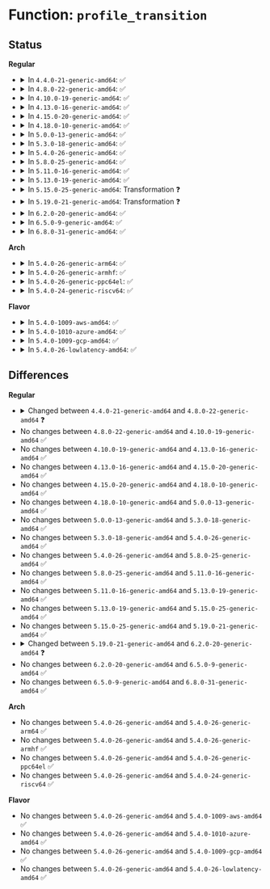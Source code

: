 # Function: <code>profile_transition</code>

## Status
<b>Regular</b>
<ul>
<li>
<details>
<summary>In <code>4.4.0-21-generic-amd64</code>: ✅</summary>

```c
struct aa_label * profile_transition(struct aa_profile * profile, const char * name, struct path_cond * cond, bool * secure_exec)
```

```json
{
  "name": "profile_transition",
  "collision_type": "Unique Static",
  "inline_type": "No",
  "funcs": [
    {
      "addr": 18446744071582496080,
      "name": "profile_transition",
      "external": false,
      "loc": "security/apparmor/domain.c:490",
      "file": "security/apparmor/domain.c",
      "inline": "seen, unknown",
      "caller_inline": [],
      "caller_func": [
        "security/apparmor/domain.c:handle_onexec",
        "security/apparmor/domain.c:handle_onexec",
        "security/apparmor/domain.c:handle_onexec",
        "security/apparmor/domain.c:apparmor_bprm_set_creds",
        "security/apparmor/domain.c:apparmor_bprm_set_creds"
      ]
    }
  ],
  "symbols": [
    {
      "addr": 18446744071582496080,
      "name": "profile_transition",
      "section": ".text",
      "bind": "STB_LOCAL",
      "size": 2398
    }
  ]
}
```
</details>
</li>
<li>
<details>
<summary>In <code>4.8.0-22-generic-amd64</code>: ✅</summary>

```c
struct aa_label * profile_transition(struct aa_profile * profile, const struct linux_binprm * bprm, char * buffer, struct path_cond * cond, bool * secure_exec)
```

```json
{
  "name": "profile_transition",
  "collision_type": "Unique Static",
  "inline_type": "No",
  "funcs": [
    {
      "addr": 18446744071582729728,
      "name": "profile_transition",
      "external": false,
      "loc": "security/apparmor/domain.c:490",
      "file": "security/apparmor/domain.c",
      "inline": "seen, unknown",
      "caller_inline": [],
      "caller_func": [
        "security/apparmor/domain.c:apparmor_bprm_set_creds",
        "security/apparmor/domain.c:apparmor_bprm_set_creds",
        "security/apparmor/domain.c:handle_onexec",
        "security/apparmor/domain.c:handle_onexec",
        "security/apparmor/domain.c:handle_onexec"
      ]
    }
  ],
  "symbols": [
    {
      "addr": 18446744071582729728,
      "name": "profile_transition",
      "section": ".text",
      "bind": "STB_LOCAL",
      "size": 3071
    }
  ]
}
```
</details>
</li>
<li>
<details>
<summary>In <code>4.10.0-19-generic-amd64</code>: ✅</summary>

```c
struct aa_label * profile_transition(struct aa_profile * profile, const struct linux_binprm * bprm, char * buffer, struct path_cond * cond, bool * secure_exec)
```

```json
{
  "name": "profile_transition",
  "collision_type": "Unique Static",
  "inline_type": "No",
  "funcs": [
    {
      "addr": 18446744071582824464,
      "name": "profile_transition",
      "external": false,
      "loc": "security/apparmor/domain.c:490",
      "file": "security/apparmor/domain.c",
      "inline": "seen, unknown",
      "caller_inline": [],
      "caller_func": [
        "security/apparmor/domain.c:apparmor_bprm_set_creds",
        "security/apparmor/domain.c:apparmor_bprm_set_creds",
        "security/apparmor/domain.c:handle_onexec",
        "security/apparmor/domain.c:handle_onexec",
        "security/apparmor/domain.c:handle_onexec"
      ]
    }
  ],
  "symbols": [
    {
      "addr": 18446744071582824464,
      "name": "profile_transition",
      "section": ".text",
      "bind": "STB_LOCAL",
      "size": 3404
    }
  ]
}
```
</details>
</li>
<li>
<details>
<summary>In <code>4.13.0-16-generic-amd64</code>: ✅</summary>

```c
struct aa_label * profile_transition(struct aa_profile * profile, const struct linux_binprm * bprm, char * buffer, struct path_cond * cond, bool * secure_exec)
```

```json
{
  "name": "profile_transition",
  "collision_type": "Unique Static",
  "inline_type": "No",
  "funcs": [
    {
      "addr": 18446744071582910912,
      "name": "profile_transition",
      "external": false,
      "loc": "security/apparmor/domain.c:488",
      "file": "security/apparmor/domain.c",
      "inline": "seen, unknown",
      "caller_inline": [],
      "caller_func": [
        "security/apparmor/domain.c:apparmor_bprm_set_creds",
        "security/apparmor/domain.c:apparmor_bprm_set_creds",
        "security/apparmor/domain.c:handle_onexec",
        "security/apparmor/domain.c:handle_onexec",
        "security/apparmor/domain.c:handle_onexec",
        "security/apparmor/domain.c:handle_onexec"
      ]
    }
  ],
  "symbols": [
    {
      "addr": 18446744071582910912,
      "name": "profile_transition",
      "section": ".text",
      "bind": "STB_LOCAL",
      "size": 2009
    }
  ]
}
```
</details>
</li>
<li>
<details>
<summary>In <code>4.15.0-20-generic-amd64</code>: ✅</summary>

```c
struct aa_label * profile_transition(struct aa_profile * profile, const struct linux_binprm * bprm, char * buffer, struct path_cond * cond, bool * secure_exec)
```

```json
{
  "name": "profile_transition",
  "collision_type": "Unique Static",
  "inline_type": "No",
  "funcs": [
    {
      "addr": 18446744071583069216,
      "name": "profile_transition",
      "external": false,
      "loc": "security/apparmor/domain.c:509",
      "file": "security/apparmor/domain.c",
      "inline": "seen, unknown",
      "caller_inline": [],
      "caller_func": [
        "security/apparmor/domain.c:apparmor_bprm_set_creds",
        "security/apparmor/domain.c:apparmor_bprm_set_creds",
        "security/apparmor/domain.c:handle_onexec",
        "security/apparmor/domain.c:handle_onexec",
        "security/apparmor/domain.c:handle_onexec",
        "security/apparmor/domain.c:handle_onexec"
      ]
    }
  ],
  "symbols": [
    {
      "addr": 18446744071583069216,
      "name": "profile_transition",
      "section": ".text",
      "bind": "STB_LOCAL",
      "size": 2334
    }
  ]
}
```
</details>
</li>
<li>
<details>
<summary>In <code>4.18.0-10-generic-amd64</code>: ✅</summary>

```c
struct aa_label * profile_transition(struct aa_profile * profile, const struct linux_binprm * bprm, char * buffer, struct path_cond * cond, bool * secure_exec)
```

```json
{
  "name": "profile_transition",
  "collision_type": "Unique Static",
  "inline_type": "No",
  "funcs": [
    {
      "addr": 18446744071583271680,
      "name": "profile_transition",
      "external": false,
      "loc": "security/apparmor/domain.c:617",
      "file": "security/apparmor/domain.c",
      "inline": "seen, unknown",
      "caller_inline": [],
      "caller_func": [
        "security/apparmor/domain.c:apparmor_bprm_set_creds",
        "security/apparmor/domain.c:apparmor_bprm_set_creds",
        "security/apparmor/domain.c:handle_onexec",
        "security/apparmor/domain.c:handle_onexec",
        "security/apparmor/domain.c:handle_onexec",
        "security/apparmor/domain.c:handle_onexec"
      ]
    }
  ],
  "symbols": [
    {
      "addr": 18446744071583271680,
      "name": "profile_transition",
      "section": ".text",
      "bind": "STB_LOCAL",
      "size": 2242
    }
  ]
}
```
</details>
</li>
<li>
<details>
<summary>In <code>5.0.0-13-generic-amd64</code>: ✅</summary>

```c
struct aa_label * profile_transition(struct aa_profile * profile, const struct linux_binprm * bprm, char * buffer, struct path_cond * cond, bool * secure_exec)
```

```json
{
  "name": "profile_transition",
  "collision_type": "Unique Static",
  "inline_type": "No",
  "funcs": [
    {
      "addr": 18446744071583389552,
      "name": "profile_transition",
      "external": false,
      "loc": "security/apparmor/domain.c:617",
      "file": "security/apparmor/domain.c",
      "inline": "seen, unknown",
      "caller_inline": [],
      "caller_func": [
        "security/apparmor/domain.c:apparmor_bprm_set_creds",
        "security/apparmor/domain.c:apparmor_bprm_set_creds",
        "security/apparmor/domain.c:handle_onexec",
        "security/apparmor/domain.c:handle_onexec",
        "security/apparmor/domain.c:handle_onexec",
        "security/apparmor/domain.c:handle_onexec"
      ]
    }
  ],
  "symbols": [
    {
      "addr": 18446744071583389552,
      "name": "profile_transition",
      "section": ".text",
      "bind": "STB_LOCAL",
      "size": 2270
    }
  ]
}
```
</details>
</li>
<li>
<details>
<summary>In <code>5.3.0-18-generic-amd64</code>: ✅</summary>

```c
struct aa_label * profile_transition(struct aa_profile * profile, const struct linux_binprm * bprm, char * buffer, struct path_cond * cond, bool * secure_exec)
```

```json
{
  "name": "profile_transition",
  "collision_type": "Unique Static",
  "inline_type": "No",
  "funcs": [
    {
      "addr": 18446744071583576496,
      "name": "profile_transition",
      "external": false,
      "loc": "security/apparmor/domain.c:613",
      "file": "security/apparmor/domain.c",
      "inline": "seen, unknown",
      "caller_inline": [],
      "caller_func": [
        "security/apparmor/domain.c:apparmor_bprm_set_creds",
        "security/apparmor/domain.c:apparmor_bprm_set_creds",
        "security/apparmor/domain.c:handle_onexec",
        "security/apparmor/domain.c:handle_onexec",
        "security/apparmor/domain.c:handle_onexec",
        "security/apparmor/domain.c:handle_onexec"
      ]
    }
  ],
  "symbols": [
    {
      "addr": 18446744071583576496,
      "name": "profile_transition",
      "section": ".text",
      "bind": "STB_LOCAL",
      "size": 2138
    }
  ]
}
```
</details>
</li>
<li>
<details>
<summary>In <code>5.4.0-26-generic-amd64</code>: ✅</summary>

```c
struct aa_label * profile_transition(struct aa_profile * profile, const struct linux_binprm * bprm, char * buffer, struct path_cond * cond, bool * secure_exec)
```

```json
{
  "name": "profile_transition",
  "collision_type": "Unique Static",
  "inline_type": "No",
  "funcs": [
    {
      "addr": 18446744071583682752,
      "name": "profile_transition",
      "external": false,
      "loc": "security/apparmor/domain.c:617",
      "file": "security/apparmor/domain.c",
      "inline": "seen, unknown",
      "caller_inline": [],
      "caller_func": [
        "security/apparmor/domain.c:apparmor_bprm_set_creds",
        "security/apparmor/domain.c:apparmor_bprm_set_creds",
        "security/apparmor/domain.c:handle_onexec",
        "security/apparmor/domain.c:handle_onexec",
        "security/apparmor/domain.c:handle_onexec",
        "security/apparmor/domain.c:handle_onexec"
      ]
    }
  ],
  "symbols": [
    {
      "addr": 18446744071583682752,
      "name": "profile_transition",
      "section": ".text",
      "bind": "STB_LOCAL",
      "size": 2148
    }
  ]
}
```
</details>
</li>
<li>
<details>
<summary>In <code>5.8.0-25-generic-amd64</code>: ✅</summary>

```c
struct aa_label * profile_transition(struct aa_profile * profile, const struct linux_binprm * bprm, char * buffer, struct path_cond * cond, bool * secure_exec)
```

```json
{
  "name": "profile_transition",
  "collision_type": "Unique Static",
  "inline_type": "No",
  "funcs": [
    {
      "addr": 18446744071584046896,
      "name": "profile_transition",
      "external": false,
      "loc": "security/apparmor/domain.c:622",
      "file": "security/apparmor/domain.c",
      "inline": "seen, unknown",
      "caller_inline": [],
      "caller_func": [
        "security/apparmor/domain.c:apparmor_bprm_creds_for_exec",
        "security/apparmor/domain.c:apparmor_bprm_creds_for_exec",
        "security/apparmor/domain.c:handle_onexec",
        "security/apparmor/domain.c:handle_onexec",
        "security/apparmor/domain.c:handle_onexec",
        "security/apparmor/domain.c:handle_onexec"
      ]
    }
  ],
  "symbols": [
    {
      "addr": 18446744071584046896,
      "name": "profile_transition",
      "section": ".text",
      "bind": "STB_LOCAL",
      "size": 2403
    }
  ]
}
```
</details>
</li>
<li>
<details>
<summary>In <code>5.11.0-16-generic-amd64</code>: ✅</summary>

```c
struct aa_label * profile_transition(struct aa_profile * profile, const struct linux_binprm * bprm, char * buffer, struct path_cond * cond, bool * secure_exec)
```

```json
{
  "name": "profile_transition",
  "collision_type": "Unique Static",
  "inline_type": "No",
  "funcs": [
    {
      "addr": 18446744071584166048,
      "name": "profile_transition",
      "external": false,
      "loc": "security/apparmor/domain.c:622",
      "file": "security/apparmor/domain.c",
      "inline": "seen, unknown",
      "caller_inline": [],
      "caller_func": [
        "security/apparmor/domain.c:apparmor_bprm_creds_for_exec",
        "security/apparmor/domain.c:apparmor_bprm_creds_for_exec",
        "security/apparmor/domain.c:handle_onexec",
        "security/apparmor/domain.c:handle_onexec",
        "security/apparmor/domain.c:handle_onexec",
        "security/apparmor/domain.c:handle_onexec"
      ]
    }
  ],
  "symbols": [
    {
      "addr": 18446744071584166048,
      "name": "profile_transition",
      "section": ".text",
      "bind": "STB_LOCAL",
      "size": 2494
    }
  ]
}
```
</details>
</li>
<li>
<details>
<summary>In <code>5.13.0-19-generic-amd64</code>: ✅</summary>

```c
struct aa_label * profile_transition(struct aa_profile * profile, const struct linux_binprm * bprm, char * buffer, struct path_cond * cond, bool * secure_exec)
```

```json
{
  "name": "profile_transition",
  "collision_type": "Unique Static",
  "inline_type": "No",
  "funcs": [
    {
      "addr": 18446744071584192960,
      "name": "profile_transition",
      "external": false,
      "loc": "security/apparmor/domain.c:624",
      "file": "security/apparmor/domain.c",
      "inline": "seen, unknown",
      "caller_inline": [],
      "caller_func": [
        "security/apparmor/domain.c:apparmor_bprm_creds_for_exec",
        "security/apparmor/domain.c:apparmor_bprm_creds_for_exec",
        "security/apparmor/domain.c:handle_onexec",
        "security/apparmor/domain.c:handle_onexec",
        "security/apparmor/domain.c:handle_onexec",
        "security/apparmor/domain.c:handle_onexec"
      ]
    }
  ],
  "symbols": [
    {
      "addr": 18446744071584192960,
      "name": "profile_transition",
      "section": ".text",
      "bind": "STB_LOCAL",
      "size": 2479
    }
  ]
}
```
</details>
</li>
<li>
<details>
<summary>In <code>5.15.0-25-generic-amd64</code>: Transformation ❓</summary>

```c
struct aa_label * profile_transition(struct aa_profile * profile, const struct linux_binprm * bprm, char * buffer, struct path_cond * cond, bool * secure_exec)
```

```json
{
  "name": "profile_transition",
  "collision_type": "Unique Static",
  "inline_type": "No",
  "funcs": [
    {
      "addr": 0,
      "name": "profile_transition",
      "external": false,
      "loc": "security/apparmor/domain.c:624",
      "file": "security/apparmor/domain.c",
      "inline": "seen, unknown",
      "caller_inline": [],
      "caller_func": [
        "security/apparmor/domain.c:apparmor_bprm_creds_for_exec",
        "security/apparmor/domain.c:apparmor_bprm_creds_for_exec",
        "security/apparmor/domain.c:handle_onexec",
        "security/apparmor/domain.c:handle_onexec",
        "security/apparmor/domain.c:handle_onexec",
        "security/apparmor/domain.c:handle_onexec"
      ]
    }
  ],
  "symbols": [
    {
      "addr": 18446744071584578016,
      "name": "profile_transition",
      "section": ".text",
      "bind": "STB_LOCAL",
      "size": 2530
    },
    {
      "addr": 18446744071592305504,
      "name": "profile_transition.cold",
      "section": ".text",
      "bind": "STB_LOCAL",
      "size": 96
    }
  ]
}
```
</details>
</li>
<li>
<details>
<summary>In <code>5.19.0-21-generic-amd64</code>: Transformation ❓</summary>

```c
struct aa_label * profile_transition(struct aa_profile * profile, const struct linux_binprm * bprm, char * buffer, struct path_cond * cond, bool * secure_exec)
```

```json
{
  "name": "profile_transition",
  "collision_type": "Unique Static",
  "inline_type": "No",
  "funcs": [
    {
      "addr": 0,
      "name": "profile_transition",
      "external": false,
      "loc": "security/apparmor/domain.c:623",
      "file": "security/apparmor/domain.c",
      "inline": "seen, unknown",
      "caller_inline": [],
      "caller_func": [
        "security/apparmor/domain.c:apparmor_bprm_creds_for_exec",
        "security/apparmor/domain.c:apparmor_bprm_creds_for_exec",
        "security/apparmor/domain.c:handle_onexec",
        "security/apparmor/domain.c:handle_onexec",
        "security/apparmor/domain.c:handle_onexec",
        "security/apparmor/domain.c:handle_onexec"
      ]
    }
  ],
  "symbols": [
    {
      "addr": 18446744071585225008,
      "name": "profile_transition",
      "section": ".text",
      "bind": "STB_LOCAL",
      "size": 2430
    },
    {
      "addr": 18446744071594086811,
      "name": "profile_transition.cold",
      "section": ".text",
      "bind": "STB_LOCAL",
      "size": 83
    }
  ]
}
```
</details>
</li>
<li>
<details>
<summary>In <code>6.2.0-20-generic-amd64</code>: ✅</summary>

```c
struct aa_label * profile_transition(const struct cred * subj_cred, struct aa_profile * profile, const struct linux_binprm * bprm, char * buffer, struct path_cond * cond, bool * secure_exec)
```

```json
{
  "name": "profile_transition",
  "collision_type": "Unique Static",
  "inline_type": "No",
  "funcs": [
    {
      "addr": 18446744071585957648,
      "name": "profile_transition",
      "external": false,
      "loc": "security/apparmor/domain.c:629",
      "file": "security/apparmor/domain.c",
      "inline": "seen, unknown",
      "caller_inline": [],
      "caller_func": [
        "security/apparmor/domain.c:apparmor_bprm_creds_for_exec",
        "security/apparmor/domain.c:apparmor_bprm_creds_for_exec"
      ]
    }
  ],
  "symbols": [
    {
      "addr": 18446744071585957648,
      "name": "profile_transition",
      "section": ".text",
      "bind": "STB_LOCAL",
      "size": 2399
    }
  ]
}
```
</details>
</li>
<li>
<details>
<summary>In <code>6.5.0-9-generic-amd64</code>: ✅</summary>

```c
struct aa_label * profile_transition(const struct cred * subj_cred, struct aa_profile * profile, const struct linux_binprm * bprm, char * buffer, struct path_cond * cond, bool * secure_exec)
```

```json
{
  "name": "profile_transition",
  "collision_type": "Unique Static",
  "inline_type": "No",
  "funcs": [
    {
      "addr": 18446744071586190416,
      "name": "profile_transition",
      "external": false,
      "loc": "security/apparmor/domain.c:629",
      "file": "security/apparmor/domain.c",
      "inline": "seen, unknown",
      "caller_inline": [],
      "caller_func": [
        "security/apparmor/domain.c:apparmor_bprm_creds_for_exec",
        "security/apparmor/domain.c:apparmor_bprm_creds_for_exec",
        "security/apparmor/domain.c:handle_onexec",
        "security/apparmor/domain.c:handle_onexec",
        "security/apparmor/domain.c:handle_onexec"
      ]
    }
  ],
  "symbols": [
    {
      "addr": 18446744071586190416,
      "name": "profile_transition",
      "section": ".text",
      "bind": "STB_LOCAL",
      "size": 2627
    }
  ]
}
```
</details>
</li>
<li>
<details>
<summary>In <code>6.8.0-31-generic-amd64</code>: ✅</summary>

```c
struct aa_label * profile_transition(const struct cred * subj_cred, struct aa_profile * profile, const struct linux_binprm * bprm, char * buffer, struct path_cond * cond, bool * secure_exec)
```

```json
{
  "name": "profile_transition",
  "collision_type": "Unique Static",
  "inline_type": "No",
  "funcs": [
    {
      "addr": 18446744071586441840,
      "name": "profile_transition",
      "external": false,
      "loc": "security/apparmor/domain.c:636",
      "file": "security/apparmor/domain.c",
      "inline": "seen, unknown",
      "caller_inline": [],
      "caller_func": [
        "security/apparmor/domain.c:apparmor_bprm_creds_for_exec",
        "security/apparmor/domain.c:apparmor_bprm_creds_for_exec",
        "security/apparmor/domain.c:handle_onexec",
        "security/apparmor/domain.c:handle_onexec",
        "security/apparmor/domain.c:handle_onexec"
      ]
    }
  ],
  "symbols": [
    {
      "addr": 18446744071586441840,
      "name": "profile_transition",
      "section": ".text",
      "bind": "STB_LOCAL",
      "size": 3103
    }
  ]
}
```
</details>
</li>
</ul>
<b>Arch</b>
<ul>
<li>
<details>
<summary>In <code>5.4.0-26-generic-arm64</code>: ✅</summary>

```c
struct aa_label * profile_transition(struct aa_profile * profile, const struct linux_binprm * bprm, char * buffer, struct path_cond * cond, bool * secure_exec)
```

```json
{
  "name": "profile_transition",
  "collision_type": "Unique Static",
  "inline_type": "No",
  "funcs": [
    {
      "addr": 18446603336495477168,
      "name": "profile_transition",
      "external": false,
      "loc": "security/apparmor/domain.c:617",
      "file": "security/apparmor/domain.c",
      "inline": "seen, unknown",
      "caller_inline": [],
      "caller_func": [
        "security/apparmor/domain.c:apparmor_bprm_set_creds",
        "security/apparmor/domain.c:apparmor_bprm_set_creds",
        "security/apparmor/domain.c:handle_onexec",
        "security/apparmor/domain.c:handle_onexec",
        "security/apparmor/domain.c:handle_onexec",
        "security/apparmor/domain.c:handle_onexec"
      ]
    }
  ],
  "symbols": [
    {
      "addr": 18446603336495477168,
      "name": "profile_transition",
      "section": ".text",
      "bind": "STB_LOCAL",
      "size": 1976
    }
  ]
}
```
</details>
</li>
<li>
<details>
<summary>In <code>5.4.0-26-generic-armhf</code>: ✅</summary>

```c
struct aa_label * profile_transition(struct aa_profile * profile, const struct linux_binprm * bprm, char * buffer, struct path_cond * cond, bool * secure_exec)
```

```json
{
  "name": "profile_transition",
  "collision_type": "Unique Static",
  "inline_type": "No",
  "funcs": [
    {
      "addr": 3228843656,
      "name": "profile_transition",
      "external": false,
      "loc": "security/apparmor/domain.c:617",
      "file": "security/apparmor/domain.c",
      "inline": "seen, unknown",
      "caller_inline": [],
      "caller_func": [
        "security/apparmor/domain.c:apparmor_bprm_set_creds",
        "security/apparmor/domain.c:apparmor_bprm_set_creds",
        "security/apparmor/domain.c:handle_onexec",
        "security/apparmor/domain.c:handle_onexec",
        "security/apparmor/domain.c:handle_onexec",
        "security/apparmor/domain.c:handle_onexec"
      ]
    }
  ],
  "symbols": [
    {
      "addr": 3228843656,
      "name": "profile_transition",
      "section": ".text",
      "bind": "STB_LOCAL",
      "size": 2148
    }
  ]
}
```
</details>
</li>
<li>
<details>
<summary>In <code>5.4.0-26-generic-ppc64el</code>: ✅</summary>

```c
struct aa_label * profile_transition(struct aa_profile * profile, const struct linux_binprm * bprm, char * buffer, struct path_cond * cond, bool * secure_exec)
```

```json
{
  "name": "profile_transition",
  "collision_type": "Unique Static",
  "inline_type": "No",
  "funcs": [
    {
      "addr": 13835058055289535152,
      "name": "profile_transition",
      "external": false,
      "loc": "security/apparmor/domain.c:617",
      "file": "security/apparmor/domain.c",
      "inline": "seen, unknown",
      "caller_inline": [],
      "caller_func": [
        "security/apparmor/domain.c:apparmor_bprm_set_creds",
        "security/apparmor/domain.c:apparmor_bprm_set_creds",
        "security/apparmor/domain.c:handle_onexec",
        "security/apparmor/domain.c:handle_onexec",
        "security/apparmor/domain.c:handle_onexec",
        "security/apparmor/domain.c:handle_onexec"
      ]
    }
  ],
  "symbols": [
    {
      "addr": 13835058055289535152,
      "name": "profile_transition",
      "section": ".text",
      "bind": "STB_LOCAL",
      "size": 2676
    }
  ]
}
```
</details>
</li>
<li>
<details>
<summary>In <code>5.4.0-24-generic-riscv64</code>: ✅</summary>

```c
struct aa_label * profile_transition(struct aa_profile * profile, const struct linux_binprm * bprm, char * buffer, struct path_cond * cond, bool * secure_exec)
```

```json
{
  "name": "profile_transition",
  "collision_type": "Unique Static",
  "inline_type": "No",
  "funcs": [
    {
      "addr": 18446743936274663398,
      "name": "profile_transition",
      "external": false,
      "loc": "security/apparmor/domain.c:617",
      "file": "security/apparmor/domain.c",
      "inline": "seen, unknown",
      "caller_inline": [],
      "caller_func": [
        "security/apparmor/domain.c:apparmor_bprm_set_creds",
        "security/apparmor/domain.c:apparmor_bprm_set_creds",
        "security/apparmor/domain.c:handle_onexec",
        "security/apparmor/domain.c:handle_onexec",
        "security/apparmor/domain.c:handle_onexec",
        "security/apparmor/domain.c:handle_onexec"
      ]
    }
  ],
  "symbols": [
    {
      "addr": 18446743936274663398,
      "name": "profile_transition",
      "section": ".text",
      "bind": "STB_LOCAL",
      "size": 1718
    }
  ]
}
```
</details>
</li>
</ul>
<b>Flavor</b>
<ul>
<li>
<details>
<summary>In <code>5.4.0-1009-aws-amd64</code>: ✅</summary>

```c
struct aa_label * profile_transition(struct aa_profile * profile, const struct linux_binprm * bprm, char * buffer, struct path_cond * cond, bool * secure_exec)
```

```json
{
  "name": "profile_transition",
  "collision_type": "Unique Static",
  "inline_type": "No",
  "funcs": [
    {
      "addr": 18446744071583651488,
      "name": "profile_transition",
      "external": false,
      "loc": "security/apparmor/domain.c:617",
      "file": "security/apparmor/domain.c",
      "inline": "seen, unknown",
      "caller_inline": [],
      "caller_func": [
        "security/apparmor/domain.c:apparmor_bprm_set_creds",
        "security/apparmor/domain.c:apparmor_bprm_set_creds",
        "security/apparmor/domain.c:handle_onexec",
        "security/apparmor/domain.c:handle_onexec",
        "security/apparmor/domain.c:handle_onexec",
        "security/apparmor/domain.c:handle_onexec"
      ]
    }
  ],
  "symbols": [
    {
      "addr": 18446744071583651488,
      "name": "profile_transition",
      "section": ".text",
      "bind": "STB_LOCAL",
      "size": 2148
    }
  ]
}
```
</details>
</li>
<li>
<details>
<summary>In <code>5.4.0-1010-azure-amd64</code>: ✅</summary>

```c
struct aa_label * profile_transition(struct aa_profile * profile, const struct linux_binprm * bprm, char * buffer, struct path_cond * cond, bool * secure_exec)
```

```json
{
  "name": "profile_transition",
  "collision_type": "Unique Static",
  "inline_type": "No",
  "funcs": [
    {
      "addr": 18446744071583588544,
      "name": "profile_transition",
      "external": false,
      "loc": "security/apparmor/domain.c:617",
      "file": "security/apparmor/domain.c",
      "inline": "seen, unknown",
      "caller_inline": [],
      "caller_func": [
        "security/apparmor/domain.c:apparmor_bprm_set_creds",
        "security/apparmor/domain.c:apparmor_bprm_set_creds",
        "security/apparmor/domain.c:handle_onexec",
        "security/apparmor/domain.c:handle_onexec",
        "security/apparmor/domain.c:handle_onexec",
        "security/apparmor/domain.c:handle_onexec"
      ]
    }
  ],
  "symbols": [
    {
      "addr": 18446744071583588544,
      "name": "profile_transition",
      "section": ".text",
      "bind": "STB_LOCAL",
      "size": 2148
    }
  ]
}
```
</details>
</li>
<li>
<details>
<summary>In <code>5.4.0-1009-gcp-amd64</code>: ✅</summary>

```c
struct aa_label * profile_transition(struct aa_profile * profile, const struct linux_binprm * bprm, char * buffer, struct path_cond * cond, bool * secure_exec)
```

```json
{
  "name": "profile_transition",
  "collision_type": "Unique Static",
  "inline_type": "No",
  "funcs": [
    {
      "addr": 18446744071583635264,
      "name": "profile_transition",
      "external": false,
      "loc": "security/apparmor/domain.c:617",
      "file": "security/apparmor/domain.c",
      "inline": "seen, unknown",
      "caller_inline": [],
      "caller_func": [
        "security/apparmor/domain.c:apparmor_bprm_set_creds",
        "security/apparmor/domain.c:apparmor_bprm_set_creds",
        "security/apparmor/domain.c:handle_onexec",
        "security/apparmor/domain.c:handle_onexec",
        "security/apparmor/domain.c:handle_onexec",
        "security/apparmor/domain.c:handle_onexec"
      ]
    }
  ],
  "symbols": [
    {
      "addr": 18446744071583635264,
      "name": "profile_transition",
      "section": ".text",
      "bind": "STB_LOCAL",
      "size": 2148
    }
  ]
}
```
</details>
</li>
<li>
<details>
<summary>In <code>5.4.0-26-lowlatency-amd64</code>: ✅</summary>

```c
struct aa_label * profile_transition(struct aa_profile * profile, const struct linux_binprm * bprm, char * buffer, struct path_cond * cond, bool * secure_exec)
```

```json
{
  "name": "profile_transition",
  "collision_type": "Unique Static",
  "inline_type": "No",
  "funcs": [
    {
      "addr": 18446744071583733472,
      "name": "profile_transition",
      "external": false,
      "loc": "security/apparmor/domain.c:617",
      "file": "security/apparmor/domain.c",
      "inline": "seen, unknown",
      "caller_inline": [],
      "caller_func": [
        "security/apparmor/domain.c:apparmor_bprm_set_creds",
        "security/apparmor/domain.c:apparmor_bprm_set_creds",
        "security/apparmor/domain.c:handle_onexec",
        "security/apparmor/domain.c:handle_onexec",
        "security/apparmor/domain.c:handle_onexec",
        "security/apparmor/domain.c:handle_onexec"
      ]
    }
  ],
  "symbols": [
    {
      "addr": 18446744071583733472,
      "name": "profile_transition",
      "section": ".text",
      "bind": "STB_LOCAL",
      "size": 2307
    }
  ]
}
```
</details>
</li>
</ul>

## Differences
<b>Regular</b>
<ul>
<li>
<details>
<summary>Changed between <code>4.4.0-21-generic-amd64</code> and <code>4.8.0-22-generic-amd64</code> ❓</summary>
<ul>
<li>
<b>Param added. </b>
<code>const struct linux_binprm * bprm</code>
</li>
<li>
<b>Param added. </b>
<code>char * buffer</code>
</li>
<li>
<b>Param removed. </b>
<code>const char * name</code>
</li>
<li>
<b>Param reordered. </b>
<code>profile, name, cond, secure_exec</code> ➡️ <code>profile, bprm, buffer, cond, secure_exec</code>
</li>
</ul>
</details>
</li>
<li>
No changes between <code>4.8.0-22-generic-amd64</code> and <code>4.10.0-19-generic-amd64</code> ✅
</li>
<li>
No changes between <code>4.10.0-19-generic-amd64</code> and <code>4.13.0-16-generic-amd64</code> ✅
</li>
<li>
No changes between <code>4.13.0-16-generic-amd64</code> and <code>4.15.0-20-generic-amd64</code> ✅
</li>
<li>
No changes between <code>4.15.0-20-generic-amd64</code> and <code>4.18.0-10-generic-amd64</code> ✅
</li>
<li>
No changes between <code>4.18.0-10-generic-amd64</code> and <code>5.0.0-13-generic-amd64</code> ✅
</li>
<li>
No changes between <code>5.0.0-13-generic-amd64</code> and <code>5.3.0-18-generic-amd64</code> ✅
</li>
<li>
No changes between <code>5.3.0-18-generic-amd64</code> and <code>5.4.0-26-generic-amd64</code> ✅
</li>
<li>
No changes between <code>5.4.0-26-generic-amd64</code> and <code>5.8.0-25-generic-amd64</code> ✅
</li>
<li>
No changes between <code>5.8.0-25-generic-amd64</code> and <code>5.11.0-16-generic-amd64</code> ✅
</li>
<li>
No changes between <code>5.11.0-16-generic-amd64</code> and <code>5.13.0-19-generic-amd64</code> ✅
</li>
<li>
No changes between <code>5.13.0-19-generic-amd64</code> and <code>5.15.0-25-generic-amd64</code> ✅
</li>
<li>
No changes between <code>5.15.0-25-generic-amd64</code> and <code>5.19.0-21-generic-amd64</code> ✅
</li>
<li>
<details>
<summary>Changed between <code>5.19.0-21-generic-amd64</code> and <code>6.2.0-20-generic-amd64</code> ❓</summary>
<ul>
<li>
<b>Param added. </b>
<code>const struct cred * subj_cred</code>
</li>
<li>
<b>Param reordered. </b>
<code>profile, bprm, buffer, cond, secure_exec</code> ➡️ <code>subj_cred, profile, bprm, buffer, cond, secure_exec</code>
</li>
</ul>
</details>
</li>
<li>
No changes between <code>6.2.0-20-generic-amd64</code> and <code>6.5.0-9-generic-amd64</code> ✅
</li>
<li>
No changes between <code>6.5.0-9-generic-amd64</code> and <code>6.8.0-31-generic-amd64</code> ✅
</li>
</ul>
<b>Arch</b>
<ul>
<li>
No changes between <code>5.4.0-26-generic-amd64</code> and <code>5.4.0-26-generic-arm64</code> ✅
</li>
<li>
No changes between <code>5.4.0-26-generic-amd64</code> and <code>5.4.0-26-generic-armhf</code> ✅
</li>
<li>
No changes between <code>5.4.0-26-generic-amd64</code> and <code>5.4.0-26-generic-ppc64el</code> ✅
</li>
<li>
No changes between <code>5.4.0-26-generic-amd64</code> and <code>5.4.0-24-generic-riscv64</code> ✅
</li>
</ul>
<b>Flavor</b>
<ul>
<li>
No changes between <code>5.4.0-26-generic-amd64</code> and <code>5.4.0-1009-aws-amd64</code> ✅
</li>
<li>
No changes between <code>5.4.0-26-generic-amd64</code> and <code>5.4.0-1010-azure-amd64</code> ✅
</li>
<li>
No changes between <code>5.4.0-26-generic-amd64</code> and <code>5.4.0-1009-gcp-amd64</code> ✅
</li>
<li>
No changes between <code>5.4.0-26-generic-amd64</code> and <code>5.4.0-26-lowlatency-amd64</code> ✅
</li>
</ul>
